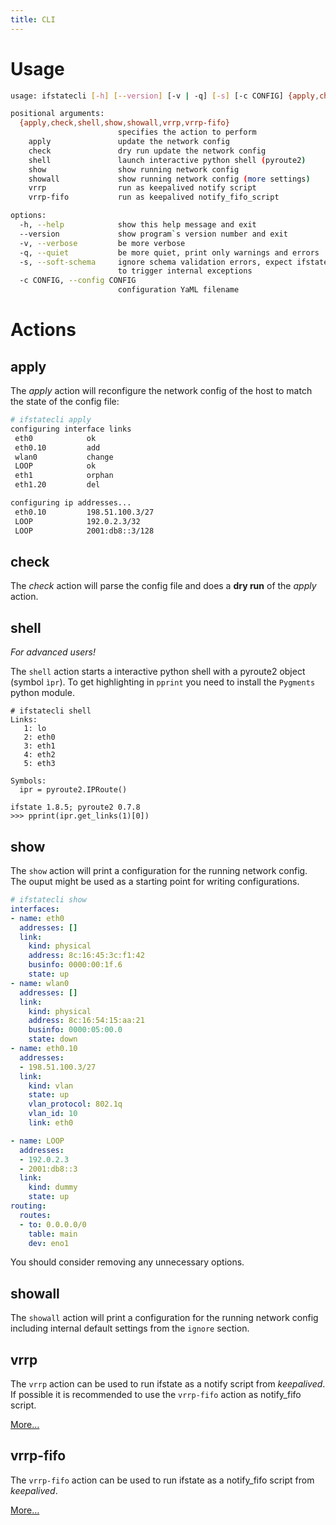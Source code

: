 ```yaml
---
title: CLI
---
```


# Usage

```bash
usage: ifstatecli [-h] [--version] [-v | -q] [-s] [-c CONFIG] {apply,check,shell,show,showall,vrrp,vrrp-fifo} ...

positional arguments:
  {apply,check,shell,show,showall,vrrp,vrrp-fifo}
                        specifies the action to perform
    apply               update the network config
    check               dry run update the network config
    shell               launch interactive python shell (pyroute2)
    show                show running network config
    showall             show running network config (more settings)
    vrrp                run as keepalived notify script
    vrrp-fifo           run as keepalived notify_fifo_script

options:
  -h, --help            show this help message and exit
  --version             show program`s version number and exit
  -v, --verbose         be more verbose
  -q, --quiet           be more quiet, print only warnings and errors
  -s, --soft-schema     ignore schema validation errors, expect ifstatecli
                        to trigger internal exceptions
  -c CONFIG, --config CONFIG
                        configuration YaML filename
```

# Actions

## apply

The *apply* action will reconfigure the network config of the host to match the state of the config file:

```bash
# ifstatecli apply
configuring interface links
 eth0            ok
 eth0.10         add
 wlan0           change
 LOOP            ok
 eth1            orphan
 eth1.20         del

configuring ip addresses...
 eth0.10         198.51.100.3/27
 LOOP            192.0.2.3/32
 LOOP            2001:db8::3/128
```

## check

The *check* action will parse the config file and does a **dry run** of the *apply* action.


## shell

*For advanced users!*

The `shell` action starts a interactive python shell with a pyroute2 object (symbol `ìpr`). To get highlighting in `pprint` you need to install the `Pygments` python module.

```shell
# ifstatecli shell
Links:
   1: lo
   2: eth0
   3: eth1
   4: eth2
   5: eth3

Symbols:
  ipr = pyroute2.IPRoute()

ifstate 1.8.5; pyroute2 0.7.8
>>> pprint(ipr.get_links(1)[0])
```


## show

The `show` action will print a configuration for the running network config. The ouput might be used as a starting point for writing configurations.

```yaml
# ifstatecli show
interfaces:
- name: eth0
  addresses: []
  link:
    kind: physical
    address: 8c:16:45:3c:f1:42
    businfo: 0000:00:1f.6
    state: up
- name: wlan0
  addresses: []
  link:
    kind: physical
    address: 8c:16:54:15:aa:21
    businfo: 0000:05:00.0
    state: down
- name: eth0.10
  addresses:
  - 198.51.100.3/27
  link:
    kind: vlan
    state: up
    vlan_protocol: 802.1q
    vlan_id: 10
    link: eth0

- name: LOOP
  addresses:
  - 192.0.2.3
  - 2001:db8::3
  link:
    kind: dummy
    state: up
routing:
  routes:
  - to: 0.0.0.0/0
    table: main
    dev: eno1
```

You should consider removing any unnecessary options.

## showall

The `showall` action will print a configuration for the running network config
including internal default settings from the `ignore` section.


## vrrp

The `vrrp` action can be used to run ifstate as a notify script from *keepalived*. If possible it is recommended to use the `vrrp-fifo` action as notify_fifo script.

[More…](examples.md#keepalived)

## vrrp-fifo

The `vrrp-fifo` action can be used to run ifstate as a notify_fifo script from *keepalived*.

[More…](examples.md#keepalived)
